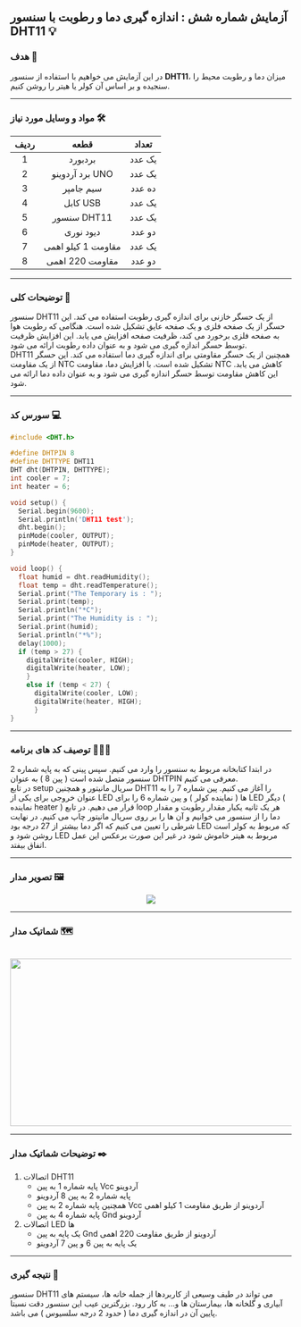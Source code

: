 ## آزمایش شماره شش : اندازه گیری دما و رطوبت با سنسور DHT11 💡

### هدف 🎯

در این آزمایش می خواهیم با استفاده از سنسور <strong>DHT11</strong>، میزان دما و رطوبت محیط را سنجیده و بر اساس آن کولر یا هیتر را روشن کنیم.

---

### مواد و وسایل مورد نیاز 🛠️

<div align="right">
<table>
<thead>
<tr>
<th>ردیف</th><th>قطعه</th><th>تعداد</th>
</tr>
</thead>
<tbody align="center">
<tr>
<td>1</td><td>بردبورد</td><td>یک عدد</td>
</tr>
<tr>
<td>2</td><td>برد آردوینو UNO</td><td>یک عدد</td>
</tr>
<tr>
<td>3</td><td>سیم جامپر</td><td>ده عدد</td>
</tr>
<tr>
<td>4</td><td>کابل USB</td><td>یک عدد</td>
</tr>
<tr>
<td>5</td><td>سنسور DHT11</td><td>یک عدد</td>
</tr>
<tr>
<td>6</td><td>دیود نوری</td><td>دو عدد</td>
</tr>
<tr>
<td>7</td><td>مقاومت 1 کیلو اهمی</td><td>یک عدد</td>
</tr>
<tr>
<td>8</td><td>مقاومت 220 اهمی</td><td>دو عدد</td>
</tr>
</tbody>
</table>
</div>

---

### توضیحات کلی 📝

سنسور DHT11 از یک حسگر خازنی برای اندازه گیری رطوبت استفاده می کند. این حسگر از یک صفحه فلزی و یک صفحه عایق تشکیل شده است. هنگامی که رطوبت هوا به صفحه فلزی برخورد می کند، ظرفیت صفحه افزایش می یابد. این افزایش ظرفیت توسط حسگر اندازه گیری می شود و به عنوان داده رطوبت ارائه می شود.  
DHT11 همچنین از یک حسگر مقاومتی برای اندازه گیری دما استفاده می کند. این حسگر از یک مقاومت NTC تشکیل شده است. با افزایش دما، مقاومت NTC کاهش می یابد. این کاهش مقاومت توسط حسگر اندازه گیری می شود و به عنوان داده دما ارائه می شود.

---

### سورس کد 💻

```cpp
#include <DHT.h>

#define DHTPIN 8
#define DHTTYPE DHT11
DHT dht(DHTPIN, DHTTYPE);
int cooler = 7;
int heater = 6;

void setup() {
  Serial.begin(9600);
  Serial.println('DHT11 test');
  dht.begin();
  pinMode(cooler, OUTPUT);
  pinMode(heater, OUTPUT);
}

void loop() {
  float humid = dht.readHumidity();
  float temp = dht.readTemperature();
  Serial.print("The Temporary is : ");
  Serial.print(temp);
  Serial.println("*C");
  Serial.print("The Humidity is : ");
  Serial.print(humid);
  Serial.println("*%");
  delay(1000);
  if (temp > 27) {
    digitalWrite(cooler, HIGH);
    digitalWrite(heater, LOW);
    }
    else if (temp < 27) {
      digitalWrite(cooler, LOW);
      digitalWrite(heater, HIGH);
      }
}
```

---

### توصیف کد های برنامه 🧑🏻‍💻

در ابتدا کتابخانه مربوط به سنسور را وارد می کنیم. سپس پینی که به پایه شماره 2 سنسور متصل شده است ( پین 8 ) به عنوان DHTPIN معرفی می کنیم.  
در تابع setup سریال مانیتور و همچنین DHT11 را آغاز می کنیم. پین شماره 7 را به عنوان خروجی برای یکی از LED ها ( نماینده کولر ) و پین شماره 6 را برای LED دیگر ( نماینده heater ) قرار می دهیم. در تابع loop هر یک ثانیه یکبار مقدار رطوبت و مقدار دما را از سنسور می خوانیم و آن ها را بر روی سریال مانیتور چاپ می کنیم. در نهایت شرطی را تعیین می کنیم که اگر دما بیشتر از 27 درجه بود LED که مربوط به کولر است روشن شود و LED مربوط به هیتر خاموش شود در غیر این صورت برعکس این عمل اتفاق بیفتد.

---

### تصویر مدار 🖼️

<div align="center">
<img src="/media/microprocessor_18.jpg">
</div>

---

### شماتیک مدار 🗺️

<br>

<div align="center">
<img src="/media/schematic_16.jpg" width="600px" height="300px">
</div>

---

### توضیحات شماتیک مدار ✒️

<ol>
<li>
اتصالات DHT11
<ul>
<li>پایه شماره 1 به پین Vcc آردوینو</li>
<li>پایه شماره 2 به پین 8 آردوینو</li>
<li>همچنین پایه شماره 2 به پین Vcc آردوینو از طریق مقاومت 1 کیلو اهمی</li>
<li>پایه شماره 4 به پین Gnd آردوینو</li>
</ul>
</li>
<li>
اتصالات LED ها
<ul>
<li>یک پایه به پین Gnd آردوینو از طریق مقاومت 220 اهمی</li>
<li>یک پایه به پین 6 و پین 7 آردوینو</li>
</ul>
</li>
</ol>

---

### نتیجه گیری 👀

سنسور DHT11 می تواند در طیف وسیعی از کاربردها از جمله خانه ها، سیستم های آبیاری و گلخانه ها، بیمارستان ها و... به کار رود. بزرگترین عیب این سنسور دقت نسبتا پایین آن در اندازه گیری دما ( حدود 2 درجه سلسیوس ) می باشد.
